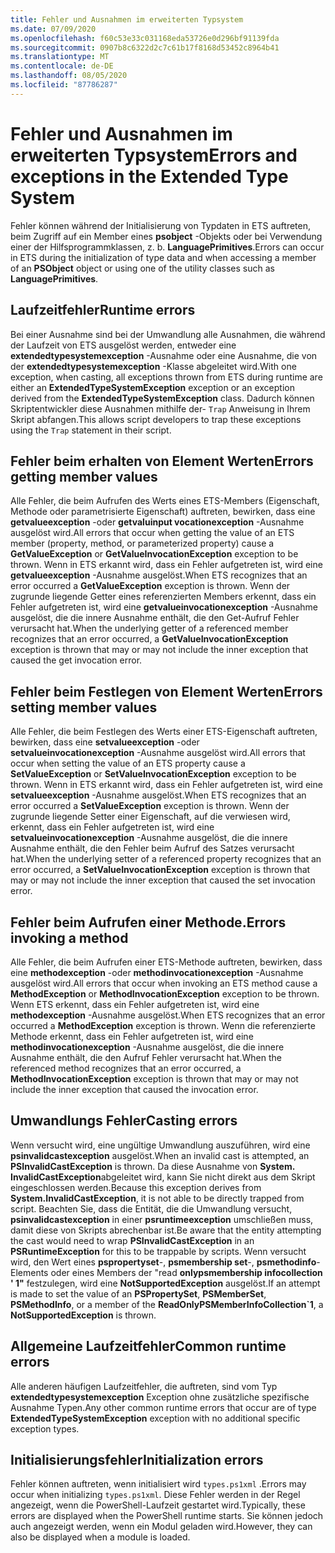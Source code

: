 ```yaml
---
title: Fehler und Ausnahmen im erweiterten Typsystem
ms.date: 07/09/2020
ms.openlocfilehash: f60c53e33c031168eda53726e0d296bf91139fda
ms.sourcegitcommit: 0907b8c6322d2c7c61b17f8168d53452c8964b41
ms.translationtype: MT
ms.contentlocale: de-DE
ms.lasthandoff: 08/05/2020
ms.locfileid: "87786287"
---
```

# <a name="errors-and-exceptions-in-the-extended-type-system"></a><span data-ttu-id="b16e7-102">Fehler und Ausnahmen im erweiterten Typsystem</span><span class="sxs-lookup"><span data-stu-id="b16e7-102">Errors and exceptions in the Extended Type System</span></span>

<span data-ttu-id="b16e7-103">Fehler können während der Initialisierung von Typdaten in ETS auftreten, beim Zugriff auf ein Member eines **psobject** -Objekts oder bei Verwendung einer der Hilfsprogrammklassen, z. b. **LanguagePrimitives**.</span><span class="sxs-lookup"><span data-stu-id="b16e7-103">Errors can occur in ETS during the initialization of type data and when accessing a member of an **PSObject** object or using one of the utility classes such as **LanguagePrimitives**.</span></span>

## <a name="runtime-errors"></a><span data-ttu-id="b16e7-104">Laufzeitfehler</span><span class="sxs-lookup"><span data-stu-id="b16e7-104">Runtime errors</span></span>

<span data-ttu-id="b16e7-105">Bei einer Ausnahme sind bei der Umwandlung alle Ausnahmen, die während der Laufzeit von ETS ausgelöst werden, entweder eine **extendedtypesystemexception** -Ausnahme oder eine Ausnahme, die von der **extendedtypesystemexception** -Klasse abgeleitet wird.</span><span class="sxs-lookup"><span data-stu-id="b16e7-105">With one exception, when casting, all exceptions thrown from ETS during runtime are either an **ExtendedTypeSystemException** exception or an exception derived from the **ExtendedTypeSystemException** class.</span></span> <span data-ttu-id="b16e7-106">Dadurch können Skriptentwickler diese Ausnahmen mithilfe der- `Trap` Anweisung in Ihrem Skript abfangen.</span><span class="sxs-lookup"><span data-stu-id="b16e7-106">This allows script developers to trap these exceptions using the `Trap` statement in their script.</span></span>

## <a name="errors-getting-member-values"></a><span data-ttu-id="b16e7-107">Fehler beim erhalten von Element Werten</span><span class="sxs-lookup"><span data-stu-id="b16e7-107">Errors getting member values</span></span>

<span data-ttu-id="b16e7-108">Alle Fehler, die beim Aufrufen des Werts eines ETS-Members (Eigenschaft, Methode oder parametrisierte Eigenschaft) auftreten, bewirken, dass eine **getvalueexception** -oder **getvaluinput vocationexception** -Ausnahme ausgelöst wird.</span><span class="sxs-lookup"><span data-stu-id="b16e7-108">All errors that occur when getting the value of an ETS member (property, method, or parameterized property) cause a **GetValueException** or **GetValueInvocationException** exception to be thrown.</span></span>
<span data-ttu-id="b16e7-109">Wenn in ETS erkannt wird, dass ein Fehler aufgetreten ist, wird eine **getvalueexception** -Ausnahme ausgelöst.</span><span class="sxs-lookup"><span data-stu-id="b16e7-109">When ETS recognizes that an error occurred a **GetValueException** exception is thrown.</span></span> <span data-ttu-id="b16e7-110">Wenn der zugrunde liegende Getter eines referenzierten Members erkennt, dass ein Fehler aufgetreten ist, wird eine **getvalueinvocationexception** -Ausnahme ausgelöst, die die innere Ausnahme enthält, die den Get-Aufruf Fehler verursacht hat.</span><span class="sxs-lookup"><span data-stu-id="b16e7-110">When the underlying getter of a referenced member recognizes that an error occurred, a **GetValueInvocationException** exception is thrown that may or may not include the inner exception that caused the get invocation error.</span></span>

## <a name="errors-setting-member-values"></a><span data-ttu-id="b16e7-111">Fehler beim Festlegen von Element Werten</span><span class="sxs-lookup"><span data-stu-id="b16e7-111">Errors setting member values</span></span>

<span data-ttu-id="b16e7-112">Alle Fehler, die beim Festlegen des Werts einer ETS-Eigenschaft auftreten, bewirken, dass eine **setvalueexception** -oder **setvalueinvocationexception** -Ausnahme ausgelöst wird.</span><span class="sxs-lookup"><span data-stu-id="b16e7-112">All errors that occur when setting the value of an ETS property cause a **SetValueException** or **SetValueInvocationException** exception to be thrown.</span></span> <span data-ttu-id="b16e7-113">Wenn in ETS erkannt wird, dass ein Fehler aufgetreten ist, wird eine **setvalueexception** -Ausnahme ausgelöst.</span><span class="sxs-lookup"><span data-stu-id="b16e7-113">When ETS recognizes that an error occurred a **SetValueException** exception is thrown.</span></span> <span data-ttu-id="b16e7-114">Wenn der zugrunde liegende Setter einer Eigenschaft, auf die verwiesen wird, erkennt, dass ein Fehler aufgetreten ist, wird eine **setvalueinvocationexception** -Ausnahme ausgelöst, die die innere Ausnahme enthält, die den Fehler beim Aufruf des Satzes verursacht hat.</span><span class="sxs-lookup"><span data-stu-id="b16e7-114">When the underlying setter of a referenced property recognizes that an error occurred, a **SetValueInvocationException** exception is thrown that may or may not include the inner exception that caused the set invocation error.</span></span>

## <a name="errors-invoking-a-method"></a><span data-ttu-id="b16e7-115">Fehler beim Aufrufen einer Methode.</span><span class="sxs-lookup"><span data-stu-id="b16e7-115">Errors invoking a method</span></span>

<span data-ttu-id="b16e7-116">Alle Fehler, die beim Aufrufen einer ETS-Methode auftreten, bewirken, dass eine **methodexception** -oder **methodinvocationexception** -Ausnahme ausgelöst wird.</span><span class="sxs-lookup"><span data-stu-id="b16e7-116">All errors that occur when invoking an ETS method cause a **MethodException** or **MethodInvocationException** exception to be thrown.</span></span> <span data-ttu-id="b16e7-117">Wenn ETS erkennt, dass ein Fehler aufgetreten ist, wird eine **methodexception** -Ausnahme ausgelöst.</span><span class="sxs-lookup"><span data-stu-id="b16e7-117">When ETS recognizes that an error occurred a **MethodException** exception is thrown.</span></span> <span data-ttu-id="b16e7-118">Wenn die referenzierte Methode erkennt, dass ein Fehler aufgetreten ist, wird eine **methodinvocationexception** -Ausnahme ausgelöst, die die innere Ausnahme enthält, die den Aufruf Fehler verursacht hat.</span><span class="sxs-lookup"><span data-stu-id="b16e7-118">When the referenced method recognizes that an error occurred, a **MethodInvocationException** exception is thrown that may or may not include the inner exception that caused the invocation error.</span></span>

## <a name="casting-errors"></a><span data-ttu-id="b16e7-119">Umwandlungs Fehler</span><span class="sxs-lookup"><span data-stu-id="b16e7-119">Casting errors</span></span>

<span data-ttu-id="b16e7-120">Wenn versucht wird, eine ungültige Umwandlung auszuführen, wird eine **psinvalidcastexception** ausgelöst.</span><span class="sxs-lookup"><span data-stu-id="b16e7-120">When an invalid cast is attempted, an **PSInvalidCastException** is thrown.</span></span> <span data-ttu-id="b16e7-121">Da diese Ausnahme von **System. InvalidCastException**abgeleitet wird, kann Sie nicht direkt aus dem Skript eingeschlossen werden.</span><span class="sxs-lookup"><span data-stu-id="b16e7-121">Because this exception derives from **System.InvalidCastException**, it is not able to be directly trapped from script.</span></span> <span data-ttu-id="b16e7-122">Beachten Sie, dass die Entität, die die Umwandlung versucht, **psinvalidcastexception** in einer **psruntimeexception** umschließen muss, damit diese von Skripts abrechenbar ist.</span><span class="sxs-lookup"><span data-stu-id="b16e7-122">Be aware that the entity attempting the cast would need to wrap **PSInvalidCastException** in an **PSRuntimeException** for this to be trappable by scripts.</span></span> <span data-ttu-id="b16e7-123">Wenn versucht wird, den Wert eines **pspropertyset**-, **psmembership set**-, **psmethodinfo**-Elements oder eines Members der "read **onlypsmembership infocollection ' 1"** festzulegen, wird eine **NotSupportedException** ausgelöst.</span><span class="sxs-lookup"><span data-stu-id="b16e7-123">If an attempt is made to set the value of an **PSPropertySet**, **PSMemberSet**, **PSMethodInfo**, or a member of the **ReadOnlyPSMemberInfoCollection\`1**, a **NotSupportedException** is thrown.</span></span>

## <a name="common-runtime-errors"></a><span data-ttu-id="b16e7-124">Allgemeine Laufzeitfehler</span><span class="sxs-lookup"><span data-stu-id="b16e7-124">Common runtime errors</span></span>

<span data-ttu-id="b16e7-125">Alle anderen häufigen Laufzeitfehler, die auftreten, sind vom Typ **extendedtypesystemexception** Exception ohne zusätzliche spezifische Ausnahme Typen.</span><span class="sxs-lookup"><span data-stu-id="b16e7-125">Any other common runtime errors that occur are of type **ExtendedTypeSystemException** exception with no additional specific exception types.</span></span>

## <a name="initialization-errors"></a><span data-ttu-id="b16e7-126">Initialisierungsfehler</span><span class="sxs-lookup"><span data-stu-id="b16e7-126">Initialization errors</span></span>

<span data-ttu-id="b16e7-127">Fehler können auftreten, wenn initialisiert wird `types.ps1xml` .</span><span class="sxs-lookup"><span data-stu-id="b16e7-127">Errors may occur when initializing `types.ps1xml`.</span></span> <span data-ttu-id="b16e7-128">Diese Fehler werden in der Regel angezeigt, wenn die PowerShell-Laufzeit gestartet wird.</span><span class="sxs-lookup"><span data-stu-id="b16e7-128">Typically, these errors are displayed when the PowerShell runtime starts.</span></span> <span data-ttu-id="b16e7-129">Sie können jedoch auch angezeigt werden, wenn ein Modul geladen wird.</span><span class="sxs-lookup"><span data-stu-id="b16e7-129">However, they can also be displayed when a module is loaded.</span></span>
